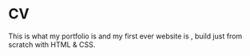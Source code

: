 # CV
This is what my portfolio is and my first ever website is , build just from scratch with HTML &amp; CSS.
